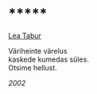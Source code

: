 # \*\*\*\*\*

[Lea Tabur](./)

Väriheinte värelus  
kaskede kumedas süles.  
Otsime hellust.

_2002_

